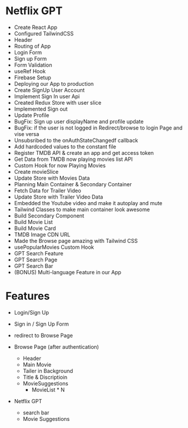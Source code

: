 # Netflix GPT

- Create React App
- Configured TailwindCSS
- Header
- Routing of App
- Login Form
- Sign up Form
- Form Validation
- useRef Hook
- Firebase Setup
- Deploying our App to production
- Create SignUp User Account
- Implement Sign In user Api
- Created Redux Store with user slice
- Implemented Sign out
- Update Profile
- BugFix: Sign up user displayName and profile update
- BugFix: if the user is not logged in Redirect/browse to login Page and vise versa
- Unsubsribed to the onAuthStateChangedf callback 
- Add hardcoded values to the constant file
- Register TMDB API & create an app and get access token 
- Get Data from TMDB now playing movies list API
- Custom Hook for now Playing Movies
- Create movieSlice
- Update Store with Movies Data
- Planning Main Container & Secondary Container
- Fetch Data for Trailer Video
- Update Store with Trailer Video Data
- Embedded the Youtube video and make it autoplay and mute
- Tailwind Classes to make main container look awesome
- Build Secondary Component
- Build Movie List
- Build Movie Card
- TMDB Image CDN URL
- Made the Browse page amazing with Tailwind CSS
- usePopularMovies Custom Hook
- GPT Search Feature
- GPT Search Page
- GPT Search Bar
- (BONUS) Multi-language Feature in our App

# Features
- Login/Sign Up
 - Sign in / Sign Up Form
 - redirect to Browse Page
- Browse Page (after authentication)
  - Header
  - Main Movie
  - Tailer in Background
  - Title & Discriptioin
  - MovieSuggestions
    - MovieList * N

- Netflix GPT
  - search bar 
  - Movie Suggestions

